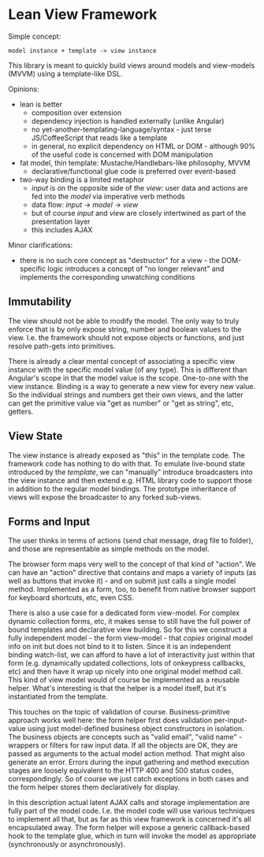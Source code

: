 
Lean View Framework
===================

Simple concept:

    model instance + template -> view instance

This library is meant to quickly build views around models and view-models (MVVM) using a template-like DSL.

Opinions:

* lean is better
  * composition over extension
  * dependency injection is handled externally (unlike Angular)
  * no yet-another-templating-language/syntax - just terse JS/CoffeeScript that reads like a template
  * in general, no explicit dependency on HTML or DOM - although 90% of the useful code is concerned with DOM manipulation
* fat model, thin template: Mustache/Handlebars-like philosophy, MVVM
  * declarative/functional glue code is preferred over event-based
* two-way binding is a limited metaphor
  * *input* is on the opposite side of the *view*: user data and actions are fed into the *model* via imperative verb methods
  * data flow: *input* -> *model* -> *view*
  * but of course *input* and *view* are closely intertwined as part of the presentation layer
  * this includes AJAX

Minor clarifications:

* there is no such core concept as "destructor" for a view - the DOM-specific logic introduces a concept of "no longer relevant" and implements the corresponding unwatching conditions

Immutability
------------

The view should not be able to modify the model. The only way to truly enforce that is by only expose string, number and boolean values to the view. I.e. the framework should not expose objects or functions, and just resolve path-gets into primitives.

There is already a clear mental concept of associating a specific view instance with the specific model value (of any type). This is different than Angular's scope in that the model value is the scope. One-to-one with the view instance. Binding is a way to generate a new view for every new value. So the individual strings and numbers get their own views, and the latter can get the primitive value via "get as number" or "get as string", etc, getters.

View State
----------

The view instance is already exposed as "this" in the template code. The framework code has nothing to do with that. To emulate live-bound state introduced by the *template*, we can "manually" introduce broadcasters into the view instance and then extend e.g. HTML library code to support those in addition to the regular model bindings. The prototype inheritance of views will expose the broadcaster to any forked sub-views.

Forms and Input
---------------

The user thinks in terms of actions (send chat message, drag file to folder), and those are representable as simple methods on the model.

The browser form maps very well to the concept of that kind of "action". We can have an "action" directive that contains and maps a variety of inputs (as well as buttons that invoke it) - and on submit just calls a single model method. Implemented as a form, too, to benefit from native browser support for keyboard shortcuts, etc, even CSS.

There is also a use case for a dedicated form view-model. For complex dynamic collection forms, etc, it makes sense to still have the full power of bound templates and declarative view building. So for this we construct a fully independent model - the form view-model - that *copies* original model info on init but does not bind to it to listen. Since it is an independent binding watch-list, we can afford to have a lot of interactivity just within that form (e.g. dynamically updated collections, lots of onkeypress callbacks, etc) and then have it wrap up nicely into one original model method call. This kind of view model would of course be implemented as a reusable helper. What's interesting is that the helper is a model itself, but it's instantiated from the template.

This touches on the topic of validation of course. Business-primitive approach works well here: the form helper first does validation per-input-value using just model-defined business object constructors in isolation. The business objects are concepts such as "valid email", "valid name" - wrappers or filters for raw input data. If all the objects are OK, they are passed as arguments to the actual model action method. That might also generate an error. Errors during the input gathering and method execution stages are loosely equivalent to the HTTP 400 and 500 status codes, correspondingly. So of course we just catch exceptions in both cases and the form helper stores them declaratively for display.

In this description actual latent AJAX calls and storage implementation are fully part of the model code. I.e. the model code will use various techniques to implement all that, but as far as this view framework is concerned it's all encapsulated away. The form helper will expose a generic callback-based hook to the template glue, which in turn will invoke the model as appropriate (synchronously or asynchronously).
